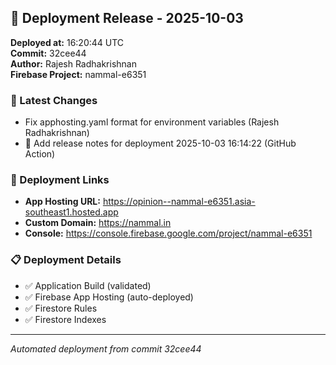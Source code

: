 ## 🚀 Deployment Release - 2025-10-03

**Deployed at:** 16:20:44 UTC  
**Commit:** 32cee44  
**Author:** Rajesh Radhakrishnan  
**Firebase Project:** nammal-e6351

### 📝 Latest Changes
- Fix apphosting.yaml format for environment variables (Rajesh Radhakrishnan)
- 📝 Add release notes for deployment 2025-10-03 16:14:22 (GitHub Action)

### 🔗 Deployment Links
- **App Hosting URL:** https://opinion--nammal-e6351.asia-southeast1.hosted.app
- **Custom Domain:** https://nammal.in
- **Console:** https://console.firebase.google.com/project/nammal-e6351

### 📋 Deployment Details
- ✅ Application Build (validated)
- ✅ Firebase App Hosting (auto-deployed)
- ✅ Firestore Rules
- ✅ Firestore Indexes

---
*Automated deployment from commit 32cee44*
